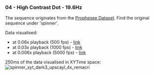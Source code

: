 ### 04 - High Contrast Dot - 19.6Hz
The sequence originates from the [Prophesee Dataset](https://docs.prophesee.ai/4.6.1/datasets.html).
Find the original sequence under 'spinner'.

Data visualised:
- at 0.06x playback (500 fps) - [link](https://www.youtube.com/watch?v=w60AZYyNgWk)
- at 0.03x playback (1000 fps) - [link](https://www.youtube.com/watch?v=sBFWObrqTRw)
- at 0.006x playback (5000 fps) - [link](https://www.youtube.com/watch?v=_X_kiPSN3eA)

250ms of the data visualised in XYTime space:
![spinner_xyt_dark3_upscayl_4x_remacri](https://github.com/user-attachments/assets/2bcb7bec-0fdf-4075-bb46-03d211df3a13)
